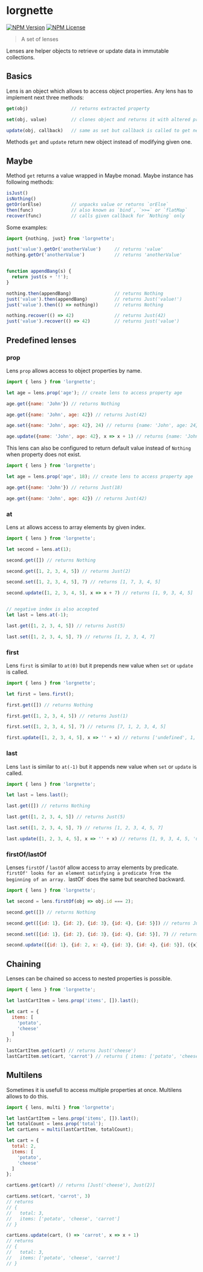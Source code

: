 # lorgnette

[![NPM Version](https://img.shields.io/npm/v/lorgnette.svg)](https://www.npmjs.com/package/lorgnette)
[![NPM License](https://img.shields.io/npm/l/lorgnette.svg)](https://www.npmjs.com/package/lorgnette)

> A set of lenses

Lenses are helper objects to retrieve or update data in immutable collections.

## Basics

Lens is an object which allows to access object properties. Any lens has to
implement next three methods:
```js
get(obj)                // returns extracted property

set(obj, value)         // clones object and returns it with altered property

update(obj, callback)   // same as set but callback is called to get new value
```

Methods `get` and `update` return new object instead of modifying given one.

## Maybe

Method `get` returns a value wrapped in Maybe monad. Maybe instance has
following methods:

```js
isJust()
isNothing()
getOr(orElse)           // unpacks value or returns `orElse`
then(func)              // also known as `bind`, `>>=` or `flatMap`
recover(func)           // calls given callback for `Nothing` only
```

Some examples:

```js
import {nothing, just} from 'lorgnette';

just('value').getOr('anotherValue')     // returns 'value'
nothing.getOr('anotherValue')           // returns 'anotherValue'


function appendBang(s) {
  return just(s + '!');
}

nothing.then(appendBang)                // returns Nothing
just('value').then(appendBang)          // returns Just('value!')
just('value').then(() => nothing))      // returns Nothing

nothing.recover(() => 42)               // returns Just(42)
just('value').recover(() => 42)         // returns just('value')
```

## Predefined lenses

### prop

Lens `prop` allows access to object properties by name.

```js
import { lens } from 'lorgnette';

let age = lens.prop('age'); // create lens to access property age

age.get({name: 'John'}) // returns Nothing

age.get({name: 'John', age: 42}) // returns Just(42)

age.set({name: 'John', age: 42}, 24) // returns {name: 'John', age: 24}

age.update({name: 'John', age: 42}, x => x + 1) // returns {name: 'John', age: 43}
```

This lens can also be configured to return default value instead of `Nothing`
when property does not exist.

```js
import { lens } from 'lorgnette';

let age = lens.prop('age', 18); // create lens to access property age

age.get({name: 'John'}) // returns Just(18)

age.get({name: 'John', age: 42}) // returns Just(42)
```


### at

Lens `at` allows access to array elements by given index.

```js
import { lens } from 'lorgnette';

let second = lens.at(1);

second.get([]) // returns Nothing

second.get([1, 2, 3, 4, 5]) // returns Just(2)

second.set([1, 2, 3, 4, 5], 7) // returns [1, 7, 3, 4, 5]

second.update([1, 2, 3, 4, 5], x => x + 7) // returns [1, 9, 3, 4, 5]


// negative index is also accepted
let last = lens.at(-1);

last.get([1, 2, 3, 4, 5]) // returns Just(5)

last.set([1, 2, 3, 4, 5], 7) // returns [1, 2, 3, 4, 7]
```

### first

Lens `first` is similar to `at(0)` but it prepends new value when `set` or
`update` is called.

```js
import { lens } from 'lorgnette';

let first = lens.first();

first.get([]) // returns Nothing

first.get([1, 2, 3, 4, 5]) // returns Just(1)

first.set([1, 2, 3, 4, 5], 7) // returns [7, 1, 2, 3, 4, 5]

first.update([1, 2, 3, 4, 5], x => '' + x) // returns ['undefined', 1, 9, 3, 4, 5]
```

### last

Lens `last` is similar to `at(-1)` but it appends new value when `set` or
`update` is called.

```js
import { lens } from 'lorgnette';

let last = lens.last();

last.get([]) // returns Nothing

last.get([1, 2, 3, 4, 5]) // returns Just(5)

last.set([1, 2, 3, 4, 5], 7) // returns [1, 2, 3, 4, 5, 7]

last.update([1, 2, 3, 4, 5], x => '' + x) // returns [1, 9, 3, 4, 5, 'undefined']
```

### firstOf/lastOf

Lenses `firstOf` / `lastOf` allow access to array elements by predicate.
`firstOf' looks for an element satisfying a predicate from the beginning of an array.
`lastOf` does the same but searched backward.


```js
import { lens } from 'lorgnette';

let second = lens.firstOf(obj => obj.id === 2);

second.get([]) // returns Nothing

second.get([{id: 1}, {id: 2}, {id: 3}, {id: 4}, {id: 5}]) // returns Just({id: 2})

second.set([{id: 1}, {id: 2}, {id: 3}, {id: 4}, {id: 5}], 7) // returns [{id: 1}, 7, {id: 3}, {id: 4}, {id: 5}]

second.update([{id: 1}, {id: 2, x: 4}, {id: 3}, {id: 4}, {id: 5}], ({x}) => x + 7) // returns [{id: 1}, 11, {id: 3}, {id: 4}, {id: 5}]
```

## Chaining

Lenses can be chained so access to nested properties is possible.

```js
import { lens } from 'lorgnette';

let lastCartItem = lens.prop('items', []).last();

let cart = {
  items: [
    'potato',
    'cheese'
  ]
};

lastCartItem.get(cart) // returns Just('cheese')
lastCartItem.set(cart, 'carrot') // returns { items: ['potato', 'cheese', 'carrot'] }
```

## Multilens

Sometimes it is usefull to access multiple properties at once. Multilens allows
to do this.

```js
import { lens, multi } from 'lorgnette';

let lastCartItem = lens.prop('items', []).last();
let totalCount = lens.prop('total');
let cartLens = multi(lastCartItem, totalCount);

let cart = {
  total: 2,
  items: [
    'potato',
    'cheese'
  ]
};

cartLens.get(cart) // returns [Just('cheese'), Just(2)]

cartLens.set(cart, 'carrot', 3)
// returns
// {
//   total: 3,
//   items: ['potato', 'cheese', 'carrot']
// }

cartLens.update(cart, () => 'carrot', x => x + 1)
// returns
// {
//   total: 3,
//   items: ['potato', 'cheese', 'carrot']
// }
```

